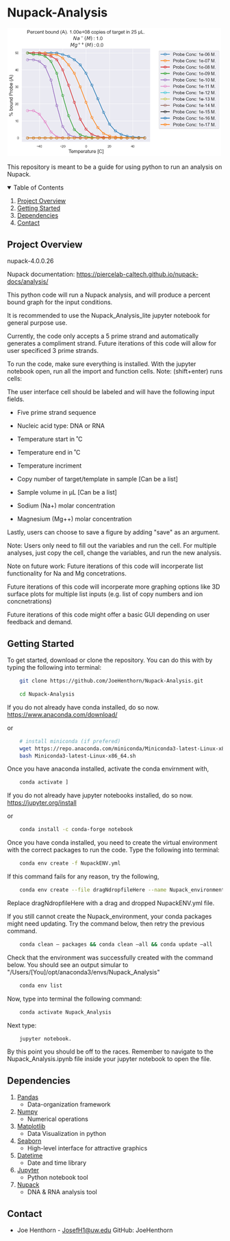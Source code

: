 # Nupack-Analysis
<img src='NUPACK_Results.png' width=500px>

<!-- ABOUT THE PROJECT -->

This repository is meant to be a guide for using python to run an analysis on Nupack.



<!-- TABLE OF CONTENTS -->
<details open="open">
  <summary>Table of Contents</summary>
  <ol>
    <li><a href="#project-overview">Project Overview</a></li>
    <li><a href="#getting-started">Getting Started</a></li>
    <li><a href="#dependencies">Dependencies</a></li>
    <li><a href="#contact">Contact</a></li>
  </ol>
</details>


<!-- ABOUT THE PROJECT -->
## Project Overview

nupack-4.0.0.26

Nupack documentation: https://piercelab-caltech.github.io/nupack-docs/analysis/


This python code will run a Nupack analysis, and will produce a percent bound graph for the input conditions. 

It is recommended to use the Nupack_Analysis_lite jupyter notebook for general purpose use.

Currently, the code only accepts a 5 prime strand and automatically generates a compliment strand. Future iterations of this code will allow for user specificed 3 prime strands.


To run the code, make sure everything is installed. With the jupyter notebook open, run all the import and function cells. Note: (shift+enter) runs cells:

The user interface cell should be labeled and will have the following input fields. 

- Five prime strand sequence

- Nucleic acid type: DNA or RNA 
 
- Temperature start in ˚C
- Temperature end in ˚C
- Temperature incriment

- Copy number of target/template in sample [Can be a list]

- Sample volume in μL [Can be a list]

- Sodium (Na+) molar concentration
- Magnesium (Mg++) molar concentration

Lastly, users can choose to save a figure by adding "save" as an argument.

Note: Users only need to fill out the variables and run the cell. For multiple analyses, just copy the cell, change the variables, and run the new analysis.


Note on future work: 
Future iterations of this code will incorperate list functionality for Na and Mg concetrations.

Future iterations of this code will incorperate more graphing options like 3D surface plots for multiple list inputs (e.g. list of copy numbers and ion concnetrations)

Future iterations of this code might offer a basic GUI depending on user feedback and demand.




<!-- GETTING STARTED -->
## Getting Started


To get started, download or clone the repository. You can do this with by typing the following into terminal:


```sh
	git clone https://github.com/JoeHenthorn/Nupack-Analysis.git
```
```sh
	cd Nupack-Analysis
```

If you do not already have conda installed, do so now.
https://www.anaconda.com/download/

or 

```sh
	# install miniconda (if prefered)
	wget https://repo.anaconda.com/miniconda/Miniconda3-latest-Linux-x86_64.sh
	bash Miniconda3-latest-Linux-x86_64.sh
```
Once you have anaconda installed, activate the conda envirnment with,

```sh
	conda activate ]
```


If you do not already have jupyter notebooks installed, do so now.
https://jupyter.org/install

or

```sh
	conda install -c conda-forge notebook
```


Once you have conda installed, you need to create the virtual environment with the correct packages to run the code. Type the following into terminal:

```sh
	conda env create -f NupackENV.yml
```
If this command fails for any reason, try the following,

```sh
	conda env create --file dragNdropfileHere --name Nupack_environment
```

Replace dragNdropfileHere with a drag and dropped NupackENV.yml file.

If you still cannot create the Nupack_environment, your conda packages might need updating. Try the command below, then retry the previous command.


```sh
	conda clean — packages && conda clean –all && conda update –all
```


Check that the environment was successfully created with the command below. You should see an output simular to "/Users/[You]/opt/anaconda3/envs/Nupack_Analysis"


```sh
	conda env list
```

Now, type into terminal the following command:

```sh
	conda activate Nupack_Analysis
```
Next type:
```sh
	jupyter notebook.
```

By this point you should be off to the races. Remember to navigate to the Nupack_Analysis.ipynb file inside your jupyter notebook to open the file.


## Dependencies
1. [Pandas](https://anaconda.org/anaconda/pandas)
	- Data-organization framework
2. [Numpy](https://anaconda.org/anaconda/numpy)
	- Numerical operations
3. [Matplotlib](https://anaconda.org/anaconda/matplotlib)
	- Data Visualization in python 
4. [Seaborn](https://anaconda.org/anaconda/seaborn)
	- High-level interface for attractive graphics
5. [Datetime](https://anaconda.org/trentonoliphant/datetime)
	- Date and time library
6. [Jupyter](https://jupyter.org/install)
	- Python notebook tool
6. [Nupack](http://www.nupack.org/downloads)
	- DNA & RNA analysis tool


<!-- CONTACT -->
## Contact

- Joe Henthorn - JosefH1@uw.edu  GitHub: JoeHenthorn
